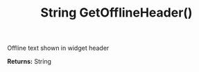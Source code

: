 ﻿---
uid: crmscript_ref_NSChatWidgetSettings_GetOfflineHeader
title: String GetOfflineHeader()
intellisense: NSChatWidgetSettings.GetOfflineHeader
keywords: NSChatWidgetSettings, GetOfflineHeader
so.topic: reference
---

Offline text shown in widget header

**Returns:** String


